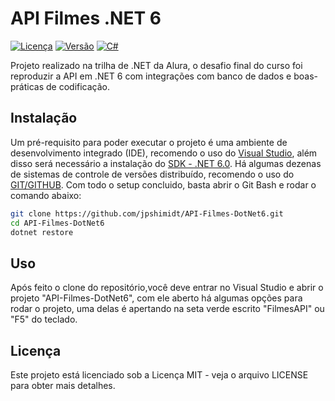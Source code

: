 # API Filmes .NET 6

[![Licença](https://img.shields.io/badge/licença-MIT-blue.svg)](https://opensource.org/licenses/MIT)
[![Versão](https://img.shields.io/badge/versão-1.0.0-green.svg)](https://github.com/seu-usuario/seu-repositorio/releases/tag/v1.0.0)
[![C#](https://img.shields.io/badge/C%23-%E2%9D%A4-blue)](https://docs.microsoft.com/en-us/dotnet/csharp/)

Projeto realizado na trilha de .NET da Alura, o desafio final do curso foi reproduzir a API em .NET 6 com integrações com banco de dados e boas-práticas de codificação.

## Instalação

Um pré-requisito para poder executar o projeto é uma ambiente de desenvolvimento integrado (IDE), recomendo o uso do [Visual Studio](https://visualstudio.microsoft.com/pt-br/thank-you-downloading-visual-studio/?sku=Community&channel=Release&version=VS2022&source=VSLandingPage&cid=2030&passive=false), além disso será necessário a instalação do [SDK - .NET 6.0](https://dotnet.microsoft.com/pt-br/download/dotnet/6.0). Há algumas dezenas de sistemas de controle de versões distribuído, recomendo o uso do [GIT/GITHUB](https://git-scm.com/downloads).
Com todo o setup concluido, basta abrir o Git Bash e rodar o comando abaixo:

```bash
git clone https://github.com/jpshimidt/API-Filmes-DotNet6.git
cd API-Filmes-DotNet6
dotnet restore
```

## Uso
Após feito o clone do repositório,você deve entrar no Visual Studio e abrir o projeto "API-Filmes-DotNet6", com ele aberto há algumas opções para rodar o projeto, uma delas é apertando na seta verde escrito "FilmesAPI" ou "F5" do teclado.

## Licença
Este projeto está licenciado sob a Licença MIT - veja o arquivo LICENSE para obter mais detalhes.
